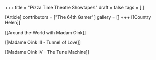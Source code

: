 +++
title = "Pizza Time Theatre Showtapes"
draft = false
tags = [ ]

[Article]
contributors = ["The 64th Gamer"]
gallery = []
+++
[[Country Helen]]

[[Around the World with Madam Oink]]

[[Madame Oink III - Tunnel of Love]]

[[Madame Oink IV - The Tune Machine]]